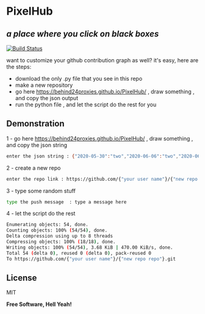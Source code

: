# PixelHub
## _a place where you click on black boxes_

[![Build Status](https://travis-ci.org/joemccann/dillinger.svg?branch=master)](https://travis-ci.org/joemccann/dillinger)

want to customize your github contribution graph as well?
it's easy, here are the steps:
- download the only .py file that you see in this repo 
- make a new repository
- go here https://behind24proxies.github.io/PixelHub/ , draw something , and copy the json output
- run the python file , and let the script do the rest for you 



## Demonstration


1 - go here https://behind24proxies.github.io/PixelHub/ , draw something , and copy the json string
```sh
enter the json string : {"2020-05-30":"two","2020-06-06":"two","2020-06-05":"two","2020-05-29":"two"}
```

2 - create a new repo

```sh
enter the repo link : https://github.com/{"your user name"}/{"new repo repo"}.git
```
3 - type some random stuff
```sh
type the push message  : type a message here
```
4 - let the script do the rest
```sh
Enumerating objects: 54, done.
Counting objects: 100% (54/54), done.
Delta compression using up to 8 threads
Compressing objects: 100% (18/18), done.
Writing objects: 100% (54/54), 3.68 KiB | 470.00 KiB/s, done.
Total 54 (delta 0), reused 0 (delta 0), pack-reused 0
To https://github.com/{"your user name"}/{"new repo repo"}.git
```
 
## License

MIT

**Free Software, Hell Yeah!**

